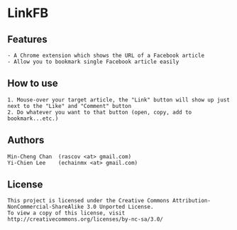 LinkFB
======

Features
--------
	- A Chrome extension which shows the URL of a Facebook article
	- Allow you to bookmark single Facebook article easily

How to use
----------
	1. Mouse-over your target article, the "Link" button will show up just next to the "Like" and "Comment" button
	2. Do whatever you want to that button (open, copy, add to bookmark...etc.)

Authors
-------
	Min-Cheng Chan	(rascov <at> gmail.com)
	Yi-Chien Lee	(echainmx <at> gmail.com)

License
-------
	This project is licensed under the Creative Commons Attribution-NonCommercial-ShareAlike 3.0 Unported License.
	To view a copy of this license, visit http://creativecommons.org/licenses/by-nc-sa/3.0/
